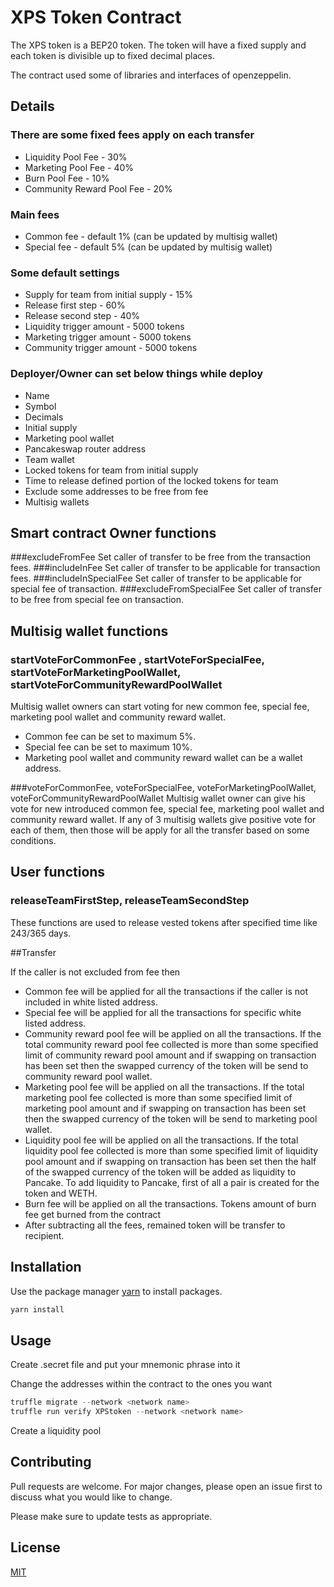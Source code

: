 # XPS Token Contract

The XPS token is a BEP20 token. The token will have a fixed supply and each token is divisible up to fixed decimal places.

The contract used some of libraries and interfaces of openzeppelin.

## Details

### There are some fixed fees apply on each transfer

- Liquidity Pool Fee - 30%
- Marketing Pool Fee - 40%
- Burn Pool Fee - 10%
- Community Reward Pool Fee - 20%

### Main fees
- Common fee - default 1% (can be updated by multisig wallet)
- Special fee - default 5% (can be updated by multisig wallet)

### Some default settings
- Supply for team from initial supply - 15%
- Release first step - 60%
- Release second step - 40%
- Liquidity trigger amount - 5000 tokens
- Marketing trigger amount - 5000 tokens
- Community trigger amount - 5000 tokens

### Deployer/Owner can set below things while deploy
- Name
- Symbol
- Decimals
- Initial supply
- Marketing pool wallet
- Pancakeswap router address
- Team wallet
- Locked tokens for team from initial supply
- Time to release defined portion of the locked tokens for team
- Exclude some addresses to be free from fee
- Multisig wallets

## Smart contract Owner functions

###excludeFromFee
Set caller of transfer to be free from the transaction fees.
###includeInFee
Set caller of transfer to be applicable for transaction fees.
###includeInSpecialFee
Set caller of transfer to be applicable for special fee of transaction.
###excludeFromSpecialFee
Set caller of transfer to be free from special fee on transaction.


## Multisig wallet functions

### startVoteForCommonFee , startVoteForSpecialFee, startVoteForMarketingPoolWallet, startVoteForCommunityRewardPoolWallet

Multisig wallet owners can start voting for new common fee, special fee, marketing pool wallet and community reward wallet.
- Common fee can be set to maximum 5%.
- Special fee can be set to maximum 10%.
- Marketing pool wallet and community reward wallet can be a wallet address.

###voteForCommonFee,  voteForSpecialFee,  voteForMarketingPoolWallet,  voteForCommunityRewardPoolWallet
Multisig wallet owner can give his vote for new introduced common fee, special fee, marketing pool wallet and community reward wallet. If any of 3 multisig wallets give positive vote for each of them, then those will be apply for all the transfer based on some conditions.


## User functions

### releaseTeamFirstStep, releaseTeamSecondStep

These functions are used to release vested tokens after specified time like 243/365 days.

##Transfer

If the caller is not excluded from fee then
- Common fee will be applied for all the transactions if the caller is not included in white listed address.
- Special fee will be applied for all the transactions for specific white listed address.
- Community reward pool fee will be applied on all the transactions. If the total community reward pool fee collected is more than some specified limit of community reward pool amount and if swapping on transaction has been set then the swapped currency of the token will be send to community reward pool wallet.
- Marketing pool fee will be applied on all the transactions. If the total marketing pool fee collected is more than some specified limit of marketing pool amount and if swapping on transaction has been set then the swapped currency of the token will be send to marketing pool wallet.
- Liquidity pool fee will be applied on all the transactions. If the total liquidity pool fee collected is more than some specified limit of liquidity pool amount and if swapping on transaction has been set then the half of the swapped currency of the token will be added as liquidity to Pancake. To add liquidity to Pancake, first of all a pair is created for the token and WETH.
- Burn fee will be applied on all the transactions. Tokens amount of burn fee get burned from the contract
- After subtracting all the fees, remained token will be transfer to recipient.


## Installation

Use the package manager [yarn](https://yarnpkg.com/) to install packages.

```bash
yarn install
```

## Usage

Create .secret file and put your mnemonic phrase into it

Change the addresses within the contract to the ones you want

```javascript
truffle migrate --network <network name>
truffle run verify XPStoken --network <network name>
```
Create a liquidity pool


## Contributing
Pull requests are welcome. For major changes, please open an issue first to discuss what you would like to change.

Please make sure to update tests as appropriate.

## License
[MIT](https://choosealicense.com/licenses/mit/)